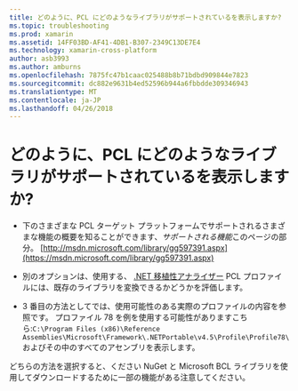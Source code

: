 ```yaml
---
title: どのように、PCL にどのようなライブラリがサポートされているを表示しますか?
ms.topic: troubleshooting
ms.prod: xamarin
ms.assetid: 14FF03BD-AF41-4DB1-B307-2349C13DE7E4
ms.technology: xamarin-cross-platform
author: asb3993
ms.author: amburns
ms.openlocfilehash: 7875fc47b1caac025488b8b71bdbd909844e7823
ms.sourcegitcommit: dc882e9631b4ed52596b944a6fbbdde309346943
ms.translationtype: MT
ms.contentlocale: ja-JP
ms.lasthandoff: 04/26/2018
---
```

# <a name="how-can-i-view-what-libraries-are-supported-in-a-pcl"></a>どのように、PCL にどのようなライブラリがサポートされているを表示しますか?

- 下のさまざまな PCL ターゲット プラットフォームでサポートされるさまざまな機能の概要を知ることができます、*サポートされる機能*このページの部分。 [http://msdn.microsoft.com/library/gg597391.aspx](https://msdn.microsoft.com/library/gg597391.aspx)

- 別のオプションは、使用する、 [.NET 移植性アナライザー](https://visualstudiogallery.msdn.microsoft.com/1177943e-cfb7-4822-a8a6-e56c7905292b) PCL プロファイルには、既存のライブラリを変換できるかどうかを評価します。

- 3 番目の方法としてでは、使用可能性のある実際のプロファイルの内容を参照です。 プロファイル 78 を例を使用する可能性がありますこちら:`C:\Program Files (x86)\Reference Assemblies\Microsoft\Framework\.NETPortable\v4.5\Profile\Profile78\`およびその中のすべてのアセンブリを表示します。

どちらの方法を選択すると、ください NuGet と Microsoft BCL ライブラリを使用してダウンロードするために一部の機能がある注意してください。
